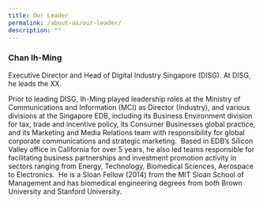 ```yaml
---
title: Our Leader
permalink: /about-us/our-leader/
description: ""
---
```


### **Chan Ih-Ming**
Executive Director and Head of Digital Industry Singapore (DISG). At DISG, he leads the XX.

Prior to leading DISG, Ih-Ming played leadership roles at the Ministry of Communications and Information (MCI) as Director (Industry), and various divisions at the Singapore EDB, including its Business Environment division for tax, trade and incentive policy, its Consumer Businesses global practice, and its Marketing and Media Relations team with responsibility for global corporate communications and strategic marketing.  Based in EDB’s Silicon Valley office in California for over 5 years, he also led teams responsible for facilitating business partnerships and investment promotion activity in sectors ranging from Energy, Technology, Biomedical Sciences, Aerospace to Electronics.  He is a Sloan Fellow (2014) from the MIT Sloan School of Management and has biomedical engineering degrees from both Brown University and Stanford University.